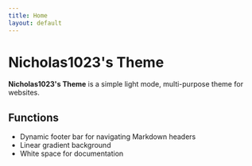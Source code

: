 ```yaml
---
title: Home
layout: default
---
```

# Nicholas1023's Theme

**Nicholas1023's Theme** is a simple light mode, multi-purpose theme for websites.

## Functions
- Dynamic footer bar for navigating Markdown headers
- Linear gradient background
- White space for documentation
